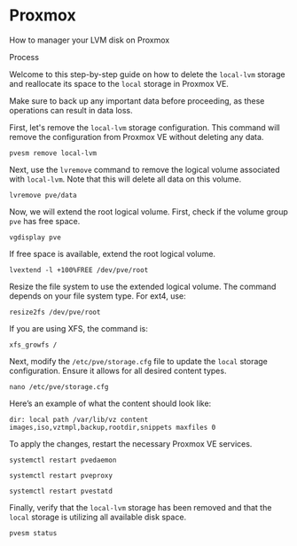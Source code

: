 # Proxmox
How to manager your LVM disk on Proxmox



Process

Welcome to this step-by-step guide on how to delete the `local-lvm` storage and reallocate its space to the `local` storage in Proxmox VE.

Make sure to back up any important data before proceeding, as these operations can result in data loss.

First, let's remove the `local-lvm` storage configuration. This command will remove the configuration from Proxmox VE without deleting any data.

`pvesm remove local-lvm`

Next, use the `lvremove` command to remove the logical volume associated with `local-lvm`. Note that this will delete all data on this volume.

`lvremove pve/data`

Now, we will extend the root logical volume. First, check if the volume group `pve` has free space.

`vgdisplay pve`

If free space is available, extend the root logical volume.

`lvextend -l +100%FREE /dev/pve/root`

Resize the file system to use the extended logical volume. The command depends on your file system type. For ext4, use:

`resize2fs /dev/pve/root`

If you are using XFS, the command is:

`xfs_growfs /`

Next, modify the `/etc/pve/storage.cfg` file to update the `local` storage configuration. Ensure it allows for all desired content types.

`nano /etc/pve/storage.cfg`

Here’s an example of what the content should look like:

`dir: local path /var/lib/vz content images,iso,vztmpl,backup,rootdir,snippets maxfiles 0`

To apply the changes, restart the necessary Proxmox VE services.

`systemctl restart pvedaemon`

`systemctl restart pveproxy`

`systemctl restart pvestatd`

Finally, verify that the `local-lvm` storage has been removed and that the `local` storage is utilizing all available disk space.

`pvesm status`
